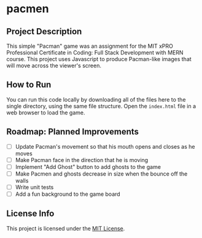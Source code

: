 # pacmen

## Project Description
This simple "Pacman" game was an assignment for the MIT xPRO Professional Certificate in Coding: Full Stack Development with MERN course. This project uses Javascript to produce Pacman-like images that will move across the viewer's screen.

## How to Run
You can run this code locally by downloading all of the files here to the single directory, using the same file structure. Open the `index.html` file in a web browser to load the game.

## Roadmap: Planned Improvements
- [ ] Update Pacman's movement so that his mouth opens and closes as he moves
- [ ] Make Pacman face in the direction that he is moving
- [ ] Implement "Add Ghost" button to add ghosts to the game
- [ ] Make Pacmen and ghosts decrease in size when the bounce off the walls
- [ ] Write unit tests
- [ ] Add a fun background to the game board

## License Info
This project is licensed under the [MIT License](LICENSE).
